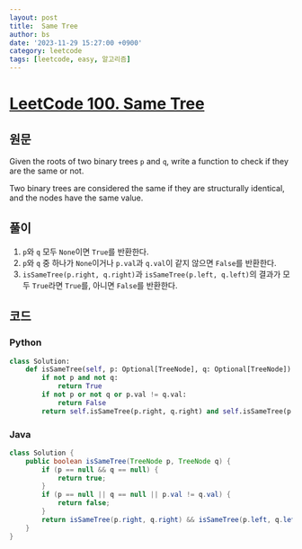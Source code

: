 ```yaml
---
layout: post
title:  Same Tree
author: bs
date: '2023-11-29 15:27:00 +0900'
category: leetcode
tags: [leetcode, easy, 알고리즘]
---
```


# [LeetCode 100. Same Tree](https://leetcode.com/problems/same-tree)

## 원문
Given the roots of two binary trees `p` and `q`, write a function to check if they are the same or not.

Two binary trees are considered the same if they are structurally identical, and the nodes have the same value.

## 풀이
1. `p`와 `q` 모두 `None`이면 `True`를 반환한다.
2. `p`와 `q` 중 하나가 `None`이거나 `p.val`과 `q.val`이 같지 않으면 `False`를 반환한다.
3. `isSameTree(p.right, q.right)`과 `isSameTree(p.left, q.left)`의 결과가 모두 `True`라면 `True`를, 아니면 `False`를 반환한다.

## 코드
### Python
```python
class Solution:
    def isSameTree(self, p: Optional[TreeNode], q: Optional[TreeNode]) -> bool:
        if not p and not q:
            return True
        if not p or not q or p.val != q.val:
            return False
        return self.isSameTree(p.right, q.right) and self.isSameTree(p.left, q.left)
```

### Java
```java
class Solution {
    public boolean isSameTree(TreeNode p, TreeNode q) {
        if (p == null && q == null) {
            return true;
        }
        if (p == null || q == null || p.val != q.val) {
            return false;
        }
        return isSameTree(p.right, q.right) && isSameTree(p.left, q.left);
    }
}
```